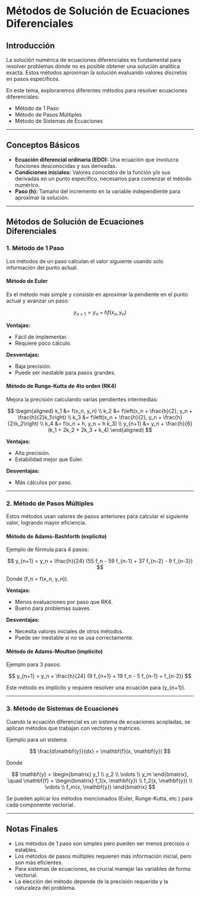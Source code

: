 # Métodos de Solución de Ecuaciones Diferenciales

## Introducción

La solución numérica de ecuaciones diferenciales es fundamental para resolver problemas donde no es posible obtener una solución analítica exacta. Estos métodos aproximan la solución evaluando valores discretos en pasos específicos.

En este tema, exploraremos diferentes métodos para resolver ecuaciones diferenciales:

- Método de 1 Paso
- Método de Pasos Múltiples
- Método de Sistemas de Ecuaciones

---

## Conceptos Básicos

- **Ecuación diferencial ordinaria (EDO):** Una ecuación que involucra funciones desconocidas y sus derivadas.
- **Condiciones iniciales:** Valores conocidos de la función y/o sus derivadas en un punto específico, necesarios para comenzar el método numérico.
- **Paso (h):** Tamaño del incremento en la variable independiente para aproximar la solución.

---

## Métodos de Solución de Ecuaciones Diferenciales

### 1. Método de 1 Paso

Los métodos de un paso calculan el valor siguiente usando solo información del punto actual.

#### Método de Euler

Es el método más simple y consiste en aproximar la pendiente en el punto actual y avanzar un paso:

$$
y_{n+1} = y_n + h f(x_n, y_n)
$$

**Ventajas:**

- Fácil de implementar.
- Requiere poco cálculo.

**Desventajas:**

- Baja precisión.
- Puede ser inestable para pasos grandes.

#### Método de Runge-Kutta de 4to orden (RK4)

Mejora la precisión calculando varias pendientes intermedias:

$$
\begin{aligned}
k_1 &= f(x_n, y_n) \\
k_2 &= f\left(x_n + \frac{h}{2}, y_n + \frac{h}{2}k_1\right) \\
k_3 &= f\left(x_n + \frac{h}{2}, y_n + \frac{h}{2}k_2\right) \\
k_4 &= f(x_n + h, y_n + h k_3) \\
y_{n+1} &= y_n + \frac{h}{6}(k_1 + 2k_2 + 2k_3 + k_4)
\end{aligned}
$$

**Ventajas:**

- Alta precisión.
- Estabilidad mejor que Euler.

**Desventajas:**

- Más cálculos por paso.

---

### 2. Método de Pasos Múltiples

Estos métodos usan valores de pasos anteriores para calcular el siguiente valor, logrando mayor eficiencia.

#### Método de Adams-Bashforth (explícito)

Ejemplo de fórmula para 4 pasos:

$$
y_{n+1} = y_n + \frac{h}{24} (55 f_n - 59 f_{n-1} + 37 f_{n-2} - 9 f_{n-3})
$$

Donde \(f_n = f(x_n, y_n)\).

**Ventajas:**

- Menos evaluaciones por paso que RK4.
- Bueno para problemas suaves.

**Desventajas:**

- Necesita valores iniciales de otros métodos.
- Puede ser inestable si no se usa correctamente.

#### Método de Adams-Moulton (implícito)

Ejemplo para 3 pasos:

$$
y_{n+1} = y_n + \frac{h}{24} (9 f_{n+1} + 19 f_n - 5 f_{n-1} + f_{n-2})
$$

Este método es implícito y requiere resolver una ecuación para \(y_{n+1}\).

---

### 3. Método de Sistemas de Ecuaciones

Cuando la ecuación diferencial es un sistema de ecuaciones acopladas, se aplican métodos que trabajan con vectores y matrices.

Ejemplo para un sistema:

$$
\frac{d\mathbf{y}}{dx} = \mathbf{f}(x, \mathbf{y})
$$

Donde

$$
\mathbf{y} = \begin{bmatrix} y_1 \\ y_2 \\ \vdots \\ y_m \end{bmatrix}, \quad \mathbf{f} = \begin{bmatrix} f_1(x, \mathbf{y}) \\ f_2(x, \mathbf{y}) \\ \vdots \\ f_m(x, \mathbf{y}) \end{bmatrix}
$$

Se pueden aplicar los métodos mencionados (Euler, Runge-Kutta, etc.) para cada componente vectorial.

---

## Notas Finales

- Los métodos de 1 paso son simples pero pueden ser menos precisos o estables.
- Los métodos de pasos múltiples requieren más información inicial, pero son más eficientes.
- Para sistemas de ecuaciones, es crucial manejar las variables de forma vectorial.
- La elección del método depende de la precisión requerida y la naturaleza del problema.